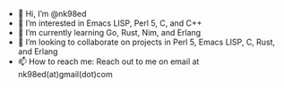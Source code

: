 - 👋 Hi, I’m @nk98ed
- 👀 I’m interested in Emacs LISP, Perl 5, C, and C++
- 🌱 I’m currently learning Go, Rust, Nim, and Erlang
- 💞️ I’m looking to collaborate on projects in Perl 5, Emacs LISP, C, Rust, and Erlang
- 📫 How to reach me: Reach out to me on email at nk98ed(at)gmail(dot)com

<!---
nk98ed/nk98ed is a ✨ special ✨ repository because its `README.md` (this file) appears on your GitHub profile.
You can click the Preview link to take a look at your changes.
--->
